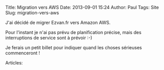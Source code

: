 Title: Migration vers AWS
Date: 2013-09-01 15:24
Author: Paul
Tags: Site
Slug: migration-vers-aws

J'ai décidé de migrer Ezvan.fr vers Amazon AWS.

Pour l'instant je n'ai pas prévu de planification précise, mais des
interruptions de service sont à prévoir :-)

Je ferais un petit billet pour indiquer quand les choses sérieuses
commenceront !

Articles: 


